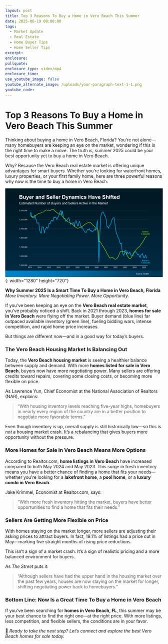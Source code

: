 ```yaml
---
layout: post
title: Top 3 Reasons To Buy a Home in Vero Beach This Summer
date: 2025-06-19 00:00:00
tags:
  - Market Update
  - Real Estate
  - Home Buyer Tips
  - Home Seller Tips
excerpt:
enclosure:
pullquote:
enclosure_type: video/mp4
enclosure_time:
use_youtube_image: false
youtube_alternate_image: /uploads/your-paragraph-text-1-1.png
youtube_code:
---
```

# Top 3 Reasons To Buy a Home in Vero Beach This Summer

Thinking about buying a home in Vero Beach, Florida? You're not alone—many homebuyers are keeping an eye on the market, wondering if this is the right time to make a move. The truth is, summer 2025 could be your best opportunity yet to buy a home in Vero Beach.

Why? Because the Vero Beach real estate market is offering unique advantages for smart buyers. Whether you’re looking for waterfront homes, luxury properties, or your first family home, here are three powerful reasons why now is the time to buy a home in Vero Beach:

![](/uploads/20250619-buyer-and-seller-dynamics-have-shifted-original.png){: width="1280" height="720"}

**Why Summer 2025 Is a Smart Time To Buy a Home in Vero Beach, Florida**<br>*More Inventory. More Negotiating Power. More Opportunity.*

If you’ve been keeping an eye on the **Vero Beach real estate market**, you’ve probably noticed a shift. Back in 2021 through 2023, **homes for sale in Vero Beach** were flying off the market. Buyer demand (blue line) far outpaced available inventory (green line), fueling bidding wars, intense competition, and rapid home price increases.

But things are different now—and in a good way for today’s buyers.

### The Vero Beach Housing Market Is Balancing Out

Today, the **Vero Beach housing market** is seeing a healthier balance between supply and demand. With more **homes listed for sale in Vero Beach**, buyers now have more negotiating power. Many sellers are offering credits toward repairs, covering some closing costs, or becoming more flexible on price.

As Lawrence Yun, Chief Economist at the National Association of Realtors (NAR), explains:

> “With housing inventory levels reaching five-year highs, homebuyers in nearly every region of the country are in a better position to negotiate more favorable terms.”

Even though inventory is up, overall supply is still historically low—so this is *not* a housing market crash. It’s a rebalancing that gives buyers more opportunity without the pressure.

### More Homes for Sale in Vero Beach Means More Options

According to Realtor.com, **home listings in Vero Beach** have increased compared to both May 2024 and May 2023. This surge in fresh inventory means you have a better chance of finding a home that fits your needs—whether you're looking for a **lakefront home**, a **pool home**, or a **luxury condo in Vero Beach**.

Jake Krimmel, Economist at Realtor.com, says:

> “With more fresh inventory hitting the market, buyers have better opportunities to find a home that fits their needs.”

### Sellers Are Getting More Flexible on Price

With homes staying on the market longer, more sellers are adjusting their asking prices to attract buyers. In fact, 19.1% of listings had a price cut in May—marking five straight months of rising price reductions.

This isn’t a sign of a market crash. It’s a sign of realistic pricing and a more balanced environment for buyers.

As *The Street* puts it:

> “Although sellers have had the upper hand in the housing market over the past few years, houses are now staying on the market for longer, shifting negotiating power back to homebuyers.”

### Bottom Line: Now Is a Great Time To Buy a Home in Vero Beach

If you’ve been searching for **homes in Vero Beach, FL**, this summer may be your best chance to find the right one—at the right price. With more listings, less competition, and flexible sellers, the conditions are in your favor.

📲 *Ready to take the next step? Let’s connect and explore the best Vero Beach homes for sale today.*